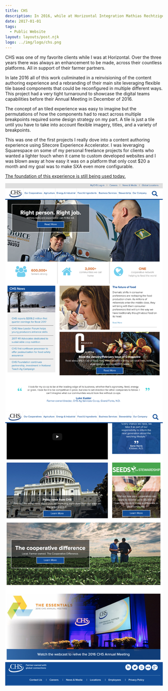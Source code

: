 ```yaml
---
title: CHS
description: In 2016, while at Horizontal Integration Mathias Rechtzigel redesigned CHS Inc leveraging a component based architecture using Sitecore Experience Accelerator. 
date: 2017-01-01
tags:
  - Public Website
layout: layouts/post.njk
logo: ../img/logo/chs.png
---
```


<p class="lead-p">CHS was one of my favorite clients while I was at Horizontal. Over the three years there was always an enhancement to be made, across their countless platforms. All in support of their farmer partners.</p>

In late 2016 all of this work culiminated in a reinvisioning of the content authoring experience and a rebranding of their main site leveraging flexible tile based components that could be reconfigured in multiple different ways. This project had a very tight turnaround to showcase the digital teams capabilities before their Annual Meeting in December of 2016.

The concept of an tiled experience was easy to imagine but the permutations of how the components had to react across multiple breakpoints required some design strategy on my part. A tile is just a tile until you have to take into account flexible imagery, titles, and a variety of breakpoints. 

This was one of the first projects I really dove into a content authoring experience using Sitecore Experience Accelerator. I was leveraging Squarespace on some of my personal freelance projects for clients who wanted a lighter touch when it came to custom developed websites and I was blown away at how easy it was on a platform that only cost $20 a month and my goal was to make SXA even more configurable.

<a href="https://www.chsinc.com/">The foundation of this experience is still being used today.</a>

<img src="/img/chs/chs-tile1.png" alt="Screenshot of the tiled experience."/>
<img src="/img/chs/chs-tile2.png" alt="Screenshot of another tiled experience.."/>
